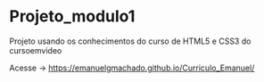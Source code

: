 # Projeto_modulo1
 Projeto usando os conhecimentos do curso de HTML5 e CSS3 do cursoemvideo

Acesse -> https://emanuelgmachado.github.io/Curriculo_Emanuel/